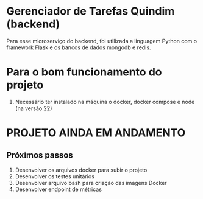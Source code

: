 # Gerenciador de Tarefas Quindim (backend)
Para esse microserviço do backend, foi utilizada a linguagem Python com o framework Flask e os bancos de dados mongodb e redis.

# Para o bom funcionamento do projeto
1. Necessário ter instalado na máquina o docker, docker compose e node (na versão 22)

# PROJETO AINDA EM ANDAMENTO
## Próximos passos
1. Desenvolver os arquivos docker para subir o projeto
2. Desenvolver os testes unitários
3. Desenvolver arquivo bash para criação das imagens Docker
4. Desenvolver endpoint de métricas
